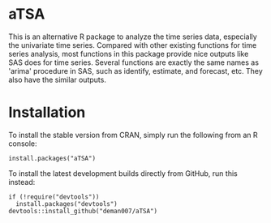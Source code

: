 # aTSA
This is an alternative R package to analyze the time series data, especially the univariate time series. Compared with other existing functions for time series analysis, most functions in this package provide nice outputs like SAS does for time series. Several functions are exactly the same names as 'arima' procedure in SAS, such as identify, estimate, and forecast, etc. They also have the similar outputs.

# Installation
To install the stable version from CRAN, simply run the following from an R console:
```
install.packages("aTSA")
```
To install the latest development builds directly from GitHub, run this instead:
```
if (!require("devtools"))
  install.packages("devtools")
devtools::install_github("deman007/aTSA")
```

